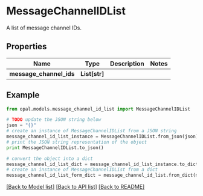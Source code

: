 # MessageChannelIDList

A list of message channel IDs.

## Properties

Name | Type | Description | Notes
------------ | ------------- | ------------- | -------------
**message_channel_ids** | **List[str]** |  | 

## Example

```python
from opal.models.message_channel_id_list import MessageChannelIDList

# TODO update the JSON string below
json = "{}"
# create an instance of MessageChannelIDList from a JSON string
message_channel_id_list_instance = MessageChannelIDList.from_json(json)
# print the JSON string representation of the object
print MessageChannelIDList.to_json()

# convert the object into a dict
message_channel_id_list_dict = message_channel_id_list_instance.to_dict()
# create an instance of MessageChannelIDList from a dict
message_channel_id_list_form_dict = message_channel_id_list.from_dict(message_channel_id_list_dict)
```
[[Back to Model list]](../README.md#documentation-for-models) [[Back to API list]](../README.md#documentation-for-api-endpoints) [[Back to README]](../README.md)


